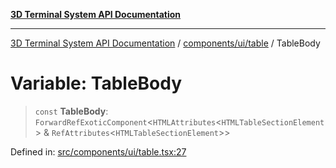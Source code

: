 [**3D Terminal System API Documentation**](../../../../README.md)

***

[3D Terminal System API Documentation](../../../../README.md) / [components/ui/table](../README.md) / TableBody

# Variable: TableBody

> `const` **TableBody**: `ForwardRefExoticComponent`\<`HTMLAttributes`\<`HTMLTableSectionElement`\> & `RefAttributes`\<`HTMLTableSectionElement`\>\>

Defined in: [src/components/ui/table.tsx:27](https://github.com/Dicommunitas/ThreeJS_Terminal_3D2/blob/894502f47f0ff64fee1a1aeae66790ab4080c55e/src/components/ui/table.tsx#L27)
